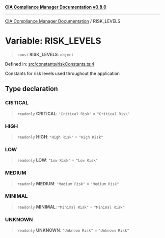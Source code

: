 [**CIA Compliance Manager Documentation v0.8.0**](../README.md)

***

[CIA Compliance Manager Documentation](../globals.md) / RISK\_LEVELS

# Variable: RISK\_LEVELS

> `const` **RISK\_LEVELS**: `object`

Defined in: [src/constants/riskConstants.ts:4](https://github.com/Hack23/cia-compliance-manager/blob/cb6149c89796a3270553cf52dea8f2c5b402dd17/src/constants/riskConstants.ts#L4)

Constants for risk levels used throughout the application

## Type declaration

### CRITICAL

> `readonly` **CRITICAL**: `"Critical Risk"` = `"Critical Risk"`

### HIGH

> `readonly` **HIGH**: `"High Risk"` = `"High Risk"`

### LOW

> `readonly` **LOW**: `"Low Risk"` = `"Low Risk"`

### MEDIUM

> `readonly` **MEDIUM**: `"Medium Risk"` = `"Medium Risk"`

### MINIMAL

> `readonly` **MINIMAL**: `"Minimal Risk"` = `"Minimal Risk"`

### UNKNOWN

> `readonly` **UNKNOWN**: `"Unknown Risk"` = `"Unknown Risk"`
